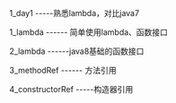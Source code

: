 1_day1 -----熟悉lambda，对比java7

1_lambda ------ 简单使用lambda、函数接口

2_lambda ------java8基础的函数接口

3_methodRef ------ 方法引用

4_constructorRef -----构造器引用